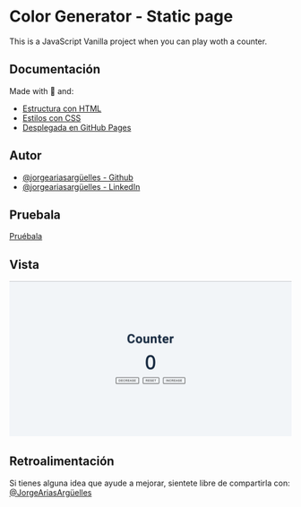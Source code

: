 # Color Generator - Static page

This is a JavaScript Vanilla project when you can play woth a counter.

## Documentación

Made with :green_heart: and:

- [Estructura con HTML](https://developer.mozilla.org/es/docs/Web/HTML)
- [Estilos con CSS](https://developer.mozilla.org/es/docs/Web/CSS)
- [Desplegada en GitHub Pages](https://pages.github.com)

## Autor

- [@jorgeariasargüelles - Github](https://github.com/jorgearguellles)
- [@jorgeariasargüelles - LinkedIn](https://www.linkedin.com/in/jorgeariasarguelles/)

## Pruebala

[Pruébala](https://jorgearguellles.github.io/colorGenerator/)

## Vista

![App Screenshot](https://github.com/jorgearguellles/counter/blob/main/img/1.png)

## Retroalimentación

Si tienes alguna idea que ayude a mejorar, sientete libre de compartirla con: [@JorgeAriasArgüelles](https://www.linkedin.com/in/jorgeariasarguelles/)
